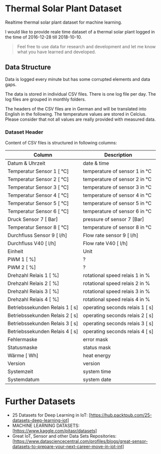 # Thermal Solar Plant Dataset

Realtime thermal solar plant dataset for machine learning.

I would like to provide reale time dataset of a thermal solar plant logged in 
the time of 2016-12-28 till 2018-10-10.

> Feel free to use data for research and development and let me know what you have learned and developed.



## Data Structure

Data is logged every minute but has some corrupted elements and data gaps.

The data is stored in individual CSV files. There is one log file per day. 
The log files are grouped in monthly folders.

The headers of the CSV files are in German and will be translated into 
English in the following. The temperature values are stored in Celcius.
Please consider that not all values are really provided with measured data.

### Dataset Header

Content of CSV files is structured in following columns:

| Column                         | Description                      |
|--------------------------------|----------------------------------|
| Datum & Uhrzeit                | date & time                      |
| Temperatur Sensor 1 [ °C]      | temperature of sensor 1 in °C    |
| Temperatur Sensor 2 [ °C]      | temperature of sensor 2 in °C    |
| Temperatur Sensor 3 [ °C]      | temperature of sensor 3 in °C    |
| Temperatur Sensor 4 [ °C]      | temperature of sensor 4 in °C    |
| Temperatur Sensor 5 [ °C]      | temperature of sensor 5 in °C    |
| Temperatur Sensor 6 [ °C]      | temperature of sensor 6 in °C    |
| Druck Sensor 7 [ Bar]          | pressure of sensor 7 [Bar]       |
| Temperatur Sensor 8 [ °C]      | temperature of sensor 8 in °C    |
| Durchfluss Sensor 9 [ l/h]     | Flow rate sensor 9 [ l/h]        |
| Durchfluss V40 [ l/h]          | Flow rate V40 [ l/h]             |
| Einheit                        | Unit                             |
| PWM 1 [ %]                     | ?                                |
| PWM 2 [ %]                     | ?                                |
| Drehzahl Relais 1 [ %]         | rotational speed relais 1 in %   |
| Drehzahl Relais 2 [ %]         | rotational speed relais 2 in %   |
| Drehzahl Relais 3 [ %]         | rotational speed relais 3 in %   |
| Drehzahl Relais 4 [ %]         | rotational speed relais 4 in %   |
| Betriebssekunden Relais 1 [ s] | operating seconds relais 1 [ s]  |
| Betriebssekunden Relais 2 [ s] | operating seconds relais 2 [ s]  |
| Betriebssekunden Relais 3 [ s] | operating seconds relais 3 [ s]  |
| Betriebssekunden Relais 4 [ s] | operating seconds relais 4 [ s]  |
| Fehlermaske                    | error mask                       |
| Statusmaske                    | status mask                      |
| Wärme [ Wh]                    | heat energy                      |
| Version                        | version                          |
| Systemzeit                     | system time                      |
| Systemdatum                    | system date                      |

# Further Datasets

* 25 Datasets for Deep Learning in IoT: [https://hub.packtpub.com/25-datasets-deep-learning-iot]
* MACHINE LEARNING DATASETS: [https://www.kaggle.com/pitasr/datasets]
* Great IoT, Sensor and other Data Sets Repositories: [https://www.datasciencecentral.com/profiles/blogs/great-sensor-datasets-to-prepare-your-next-career-move-in-iot-int]
